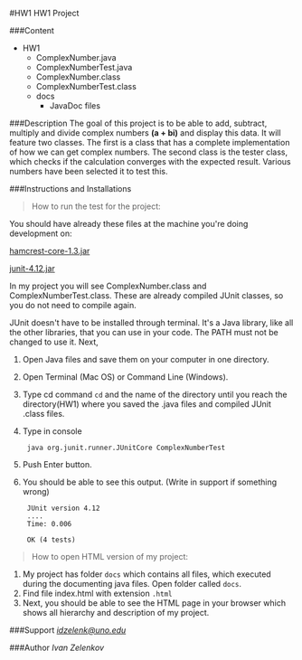 #HW1
HW1 Project

###Content
- HW1
    - ComplexNumber.java
    - ComplexNumberTest.java
    - ComplexNumber.class
    - ComplexNumberTest.class
    - docs
        - JavaDoc files

###Description
The goal of this project is to be able to add, subtract, 
multiply and divide complex numbers **(a + bi)** and display
this data. It will feature two classes. The first is a 
class that has a complete implementation of how we can 
get complex numbers. The second class is the tester class,
which checks if the calculation converges with the expected
result. Various numbers have been selected it to test this.

###Instructions and Installations
>How to run the test for the project:

You should have already these files at the machine you're doing development on:

[hamcrest-core-1.3.jar](https://moodle.uno.edu/pluginfile.php/2575339/mod_folder/content/0/hamcrest-core-1.3.jar?forcedownload=1)

[junit-4.12.jar](https://moodle.uno.edu/pluginfile.php/2575339/mod_folder/content/0/junit-4.12.jar?forcedownload=1)

In my project you will see ComplexNumber.class and ComplexNumberTest.class. These are already compiled JUnit classes,
so you do not need to compile again. 

JUnit doesn't have to be installed through terminal. It's a Java library, 
like all the other libraries, that you can use in your code. The PATH must
not be changed to use it. 
Next,
1. Open Java files and save them on your computer in one directory.
2. Open Terminal (Mac OS) or Command Line (Windows).
3. Type cd command `cd` and the name of the directory 
until you reach the directory(HW1) where you saved the
.java files and compiled JUnit .class files.
4. Type in console

        java org.junit.runner.JUnitCore ComplexNumberTest 
       
5. Push Enter button.
6. You should be able to see this output. (Write in support if something wrong)
    
        JUnit version 4.12
        ....
        Time: 0.006

        OK (4 tests)
        
        
>How to open HTML version of my project:
1. My project has folder `docs` which contains all files, which executed during the documenting java files.
Open folder called `docs`.
2. Find file index.html with extension `.html`
3. Next, you should be able to see the HTML page in your browser which shows all hierarchy and description of my project.

###Support 
*idzelenk@uno.edu*

###Author
*Ivan Zelenkov*
